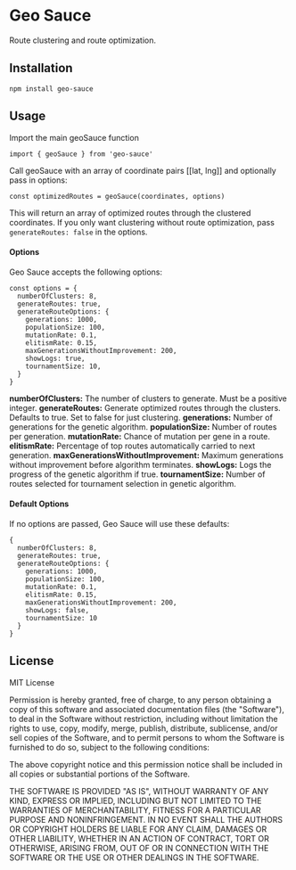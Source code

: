 # Geo Sauce
Route clustering and route optimization.

## Installation
```npm install geo-sauce```

## Usage
Import the main geoSauce function

```import { geoSauce } from 'geo-sauce'```

Call geoSauce with an array of coordinate pairs [[lat, lng]] and optionally pass in options:

```const optimizedRoutes = geoSauce(coordinates, options)```

This will return an array of optimized routes through the clustered coordinates.
If you only want clustering without route optimization, pass `generateRoutes: false` in the options.

#### Options
Geo Sauce accepts the following options:

```
const options = {
  numberOfClusters: 8,
  generateRoutes: true,
  generateRouteOptions: {
    generations: 1000,
    populationSize: 100,
    mutationRate: 0.1,
    elitismRate: 0.15,
    maxGenerationsWithoutImprovement: 200,
    showLogs: true,
    tournamentSize: 10,
  }
}
```

**numberOfClusters:** The number of clusters to generate. Must be a positive integer.
**generateRoutes:** Generate optimized routes through the clusters. Defaults to true. Set to false for just clustering.
**generations:** Number of generations for the genetic algorithm.
**populationSize:** Number of routes per generation.
**mutationRate:** Chance of mutation per gene in a route.
**elitismRate:** Percentage of top routes automatically carried to next generation.
**maxGenerationsWithoutImprovement:** Maximum generations without improvement before algorithm terminates.
**showLogs:** Logs the progress of the genetic algorithm if true.
**tournamentSize:** Number of routes selected for tournament selection in genetic algorithm.

#### Default Options
If no options are passed, Geo Sauce will use these defaults:

```
{
  numberOfClusters: 8,
  generateRoutes: true,
  generateRouteOptions: {
    generations: 1000,
    populationSize: 100, 
    mutationRate: 0.1,
    elitismRate: 0.15,
    maxGenerationsWithoutImprovement: 200,
    showLogs: false,
    tournamentSize: 10
  }
}
```

## License
MIT License

Permission is hereby granted, free of charge, to any person obtaining a copy
of this software and associated documentation files (the "Software"), to deal
in the Software without restriction, including without limitation the rights
to use, copy, modify, merge, publish, distribute, sublicense, and/or sell
copies of the Software, and to permit persons to whom the Software is
furnished to do so, subject to the following conditions:

The above copyright notice and this permission notice shall be included in all
copies or substantial portions of the Software.

THE SOFTWARE IS PROVIDED "AS IS", WITHOUT WARRANTY OF ANY KIND, EXPRESS OR
IMPLIED, INCLUDING BUT NOT LIMITED TO THE WARRANTIES OF MERCHANTABILITY,
FITNESS FOR A PARTICULAR PURPOSE AND NONINFRINGEMENT. IN NO EVENT SHALL THE
AUTHORS OR COPYRIGHT HOLDERS BE LIABLE FOR ANY CLAIM, DAMAGES OR OTHER
LIABILITY, WHETHER IN AN ACTION OF CONTRACT, TORT OR OTHERWISE, ARISING FROM,
OUT OF OR IN CONNECTION WITH THE SOFTWARE OR THE USE OR OTHER DEALINGS IN THE
SOFTWARE.